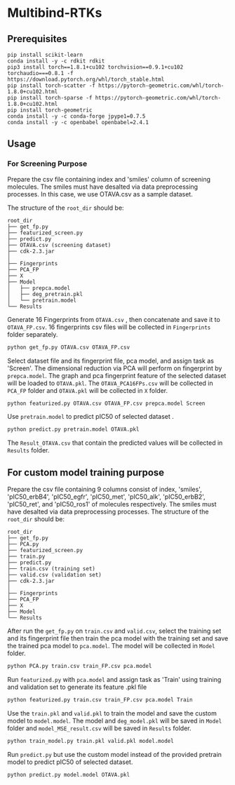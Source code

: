 # Multibind-RTKs
## Prerequisites
```
pip install scikit-learn
conda install -y -c rdkit rdkit
pip3 install torch==1.8.1+cu102 torchvision==0.9.1+cu102 torchaudio===0.8.1 -f https://download.pytorch.org/whl/torch_stable.html
pip install torch-scatter -f https://pytorch-geometric.com/whl/torch-1.8.0+cu102.html
pip install torch-sparse -f https://pytorch-geometric.com/whl/torch-1.8.0+cu102.html
pip install torch-geometric
conda install -y -c conda-forge jpype1=0.7.5
conda install -y -c openbabel openbabel=2.4.1
```
## Usage
### For Screening Purpose
Prepare the csv file containing index and 'smiles' column of screening molecules. The smiles must have desalted via data preprocessing processes. In this case, we use OTAVA.csv as a sample dataset.

The structure of the `root_dir` should be:
```
root_dir
├── get_fp.py
├── featurized_screen.py
├── predict.py
├── OTAVA.csv (screening dataset)
├── cdk-2.3.jar
│ 
├── Fingerprints
├── PCA_FP
├── X
├── Model
│   ├── prepca.model 
│   ├── deg_pretrain.pkl  
│   └── pretrain.model
└── Results
```
Generate 16 Fingerprints from ```OTAVA.csv``` , then concatenate and save it to ```OTAVA_FP.csv```. 16 fingerprints csv files will be collected in ```Fingerprints``` folder separately.

```bash
python get_fp.py OTAVA.csv OTAVA_FP.csv
```

Select dataset file and its fingerprint file, pca model, and assign task as 'Screen'. The dimensional reduction via PCA will perform on fingerprint by ```prepca.model```.
The graph and pca fingerprint feature of the selected dataset will be loaded to ```OTAVA.pkl```.
The ```OTAVA_PCA16FPs.csv``` will be collected in ```PCA_FP``` folder and ```OTAVA.pkl``` will be collected in ```X``` folder.

```bash
python featurized.py OTAVA.csv OTAVA_FP.csv prepca.model Screen
```
Use ```pretrain.model``` to predict pIC50 of selected dataset .

```bash
python predict.py pretrain.model OTAVA.pkl
```
The ```Result_OTAVA.csv``` that contain the predicted values will be collected in ```Results``` folder.
 
## For custom model training purpose
Prepare the csv file containing 9 columns consist of index, 'smiles', 'pIC50_erbB4',	'pIC50_egfr',	'pIC50_met',	'pIC50_alk',	'pIC50_erbB2',	'pIC50_ret', and	'pIC50_ros1'
of molecules respectively. The smiles must have desalted via data preprocessing processes.
The structure of the `root_dir` should be:
```
root_dir
├── get_fp.py
├── PCA.py
├── featurized_screen.py
├── train.py
├── predict.py
├── train.csv (training set)
├── valid.csv (validation set)
├── cdk-2.3.jar
│ 
├── Fingerprints
├── PCA_FP
├── X
├── Model
└── Results
```

After run the ```get_fp.py``` on ```train.csv``` and ```valid.csv```, select the training set and its fingerprint file then train the pca model with the training set and save the trained pca model to ```pca.model```. The model will be collected in ```Model``` folder.

```bash
python PCA.py train.csv train_FP.csv pca.model
```

Run ```featurized.py``` with ```pca.model``` and assign task as 'Train' using training and validation set to generate its feature .pkl file 

```bash
python featurized.py train.csv train_FP.csv pca.model Train
```

Use the ```train.pkl``` and ```valid.pkl``` to train the model and save the custom model to ```model.model```. The model and ```deg_model.pkl``` will be saved in ```Model``` folder and ```model_MSE_result.csv``` will be saved in ```Results``` folder. 

```bash
python train_model.py train.pkl valid.pkl model.model
```
Run ```predict.py``` but use the custom model instead of the provided pretrain model to predict pIC50 of selected dataset.

```bash
python predict.py model.model OTAVA.pkl
```

